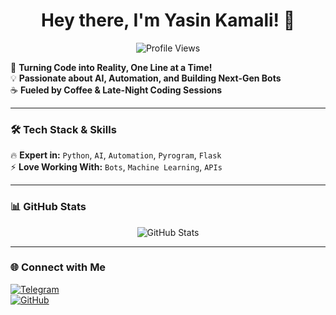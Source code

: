 <h1 align="center">Hey there, I'm Yasin Kamali! 👋</h1>

<p align="center">
  <img src="https://komarev.com/ghpvc/?username=YasinKamali&label=Visitors&color=blue&style=flat" alt="Profile Views" />
</p>

🚀 **Turning Code into Reality, One Line at a Time!**  
💡 **Passionate about AI, Automation, and Building Next-Gen Bots**  
☕ **Fueled by Coffee & Late-Night Coding Sessions**  

---

### **🛠️ Tech Stack & Skills**
🔥 **Expert in:** `Python`, `AI`, `Automation`, `Pyrogram`, `Flask`  
⚡ **Love Working With:** `Bots`, `Machine Learning`, `APIs`  

---

### **📊 GitHub Stats**
<p align="center">
  <img src="https://github-readme-stats.vercel.app/api?username=YasinKamali&show_icons=true&theme=radical" alt="GitHub Stats" />
  <br />
</p>

---

### **🌐 Connect with Me**
[![Telegram](https://img.shields.io/badge/Telegram-26A5E4?style=for-the-badge&logo=telegram&logoColor=white)](https://t.me/Main_Yasin)  
[![GitHub](https://img.shields.io/badge/GitHub-181717?style=for-the-badge&logo=github&logoColor=white)](https://github.com/YasinKamali)
